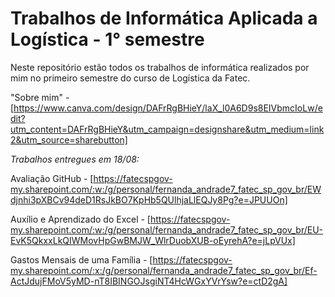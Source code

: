 # Trabalhos de Informática Aplicada a Logística - 1° semestre
Neste repositório estão todos os trabalhos de informática realizados por mim no primeiro semestre do curso de Logística da Fatec.

"Sobre mim" - [https://www.canva.com/design/DAFrRgBHieY/laX_l0A6D9s8EIVbmcIoLw/edit?utm_content=DAFrRgBHieY&utm_campaign=designshare&utm_medium=link2&utm_source=sharebutton]

*Trabalhos entregues em 18/08:*

Avaliação GitHub - [https://fatecspgov-my.sharepoint.com/:w:/g/personal/fernanda_andrade7_fatec_sp_gov_br/EWdjnhi3pXBCv94deD1RsJkBO7KpHb5QUlhjaLlEQJy8Pg?e=JPUUOn]

Auxílio e Aprendizado do Excel - [https://fatecspgov-my.sharepoint.com/:w:/g/personal/fernanda_andrade7_fatec_sp_gov_br/EU-EvK5QkxxLkQIWMovHpGwBMJW_WlrDuobXUB-oEyrehA?e=jLpVUx]

Gastos Mensais de uma Família - [https://fatecspgov-my.sharepoint.com/:x:/g/personal/fernanda_andrade7_fatec_sp_gov_br/Ef-ActJdujFMoV5yMD-nT8IBINGOJsgiNT4HcWGxYVrYsw?e=ctD2gA]
